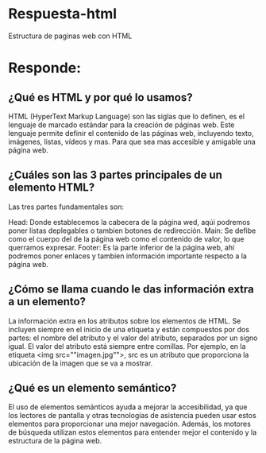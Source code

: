 # Respuesta-html
Estructura de paginas web con HTML
# Responde:
## ¿Qué es HTML y por qué lo usamos?

HTML (HyperText Markup Language) son las siglas que lo definen, es el lenguaje de marcado estándar para la creación de páginas web. Este lenguaje permite definir el contenido de las páginas web, incluyendo texto, imágenes, listas, vídeos y mas. Para que sea mas accesible y amigable una página web.

## ¿Cuáles son las 3 partes principales de un elemento HTML?

Las tres partes fundamentales son:

Head: Donde establecemos la cabecera de la página wed, aqúi podremos poner listas deplegables o tambien botones de redirección. 
Main: Se defibe como el cuerpo del de la página web como el contenido de valor, lo que querramos expresar. 
Footer: Es la parte inferior de la página web, ahí podremos poner enlaces y tambien información importante respecto a la página web. 

## ¿Cómo se llama cuando le das información extra a un elemento?

La información extra en los atributos sobre los elementos de HTML. Se incluyen siempre en el inicio de una etiqueta y están compuestos por dos partes: el nombre del atributo y el valor del atributo, separados por un signo igual. El valor del atributo está siempre entre comillas. Por ejemplo, en la etiqueta <img src=""imagen.jpg"">, src es un atributo que proporciona la ubicación de la imagen que se va a mostrar.

## ¿Qué es un elemento semántico?

El uso de elementos semánticos ayuda a mejorar la accesibilidad, ya que los lectores de pantalla y otras tecnologías de asistencia pueden usar estos elementos para proporcionar una mejor navegación. Además, los motores de búsqueda utilizan estos elementos para entender mejor el contenido y la estructura de la página web.


